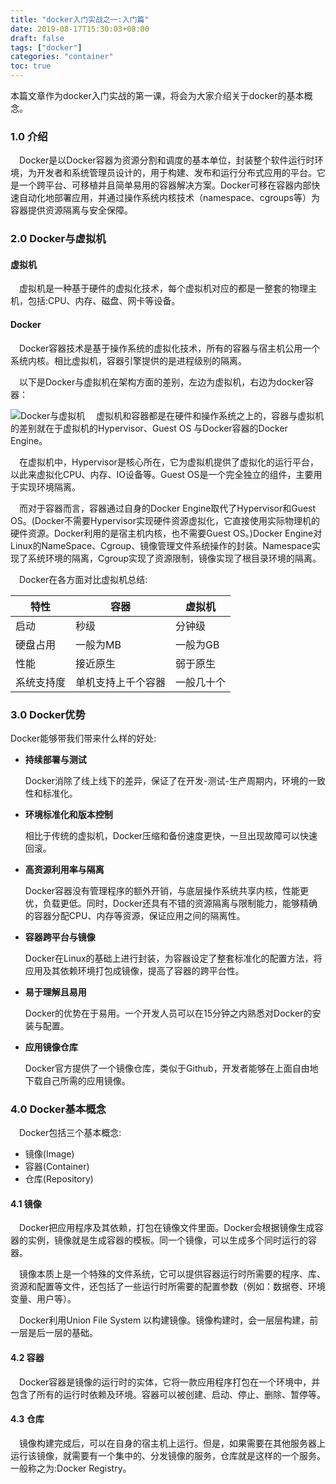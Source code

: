 ```yaml
---
title: "docker入门实战之一:入门篇"
date: 2019-08-17T15:30:03+08:00
draft: false
tags: ["docker"]
categories: "container"
toc: true
---
```

本篇文章作为docker入门实战的第一课，将会为大家介绍关于docker的基本概念。  
### 1.0 介绍
&emsp;Docker是以Docker容器为资源分割和调度的基本单位，封装整个软件运行时环境，为开发者和系统管理员设计的，用于构建、发布和运行分布式应用的平台。它是一个跨平台、可移植并且简单易用的容器解决方案。Docker可移在容器内部快速自动化地部署应用，并通过操作系统内核技术（namespace、cgroups等）为容器提供资源隔离与安全保障。

### 2.0 Docker与虚拟机

#### 虚拟机
&emsp;虚拟机是一种基于硬件的虚拟化技术，每个虚拟机对应的都是一整套的物理主机，包括:CPU、内存、磁盘、网卡等设备。  

#### Docker
&emsp;Docker容器技术是基于操作系统的虚拟化技术，所有的容器与宿主机公用一个系统内核。相比虚拟机，容器引擎提供的是进程级别的隔离。  

&emsp;以下是Docker与虚拟机在架构方面的差别，左边为虚拟机，右边为docker容器：

![Docker与虚拟机](../images/docker/docker与虚拟机.png)
&emsp;虚拟机和容器都是在硬件和操作系统之上的，容器与虚拟机的差别就在于虚拟机的Hypervisor、Guest OS 与Docker容器的Docker Engine。

&emsp;在虚拟机中，Hypervisor是核心所在，它为虚拟机提供了虚拟化的运行平台，以此来虚拟化CPU、内存、IO设备等。Guest OS是一个完全独立的组件，主要用于实现环境隔离。

&emsp;而对于容器而言，容器通过自身的Docker Engine取代了Hypervisor和Guest OS。(Docker不需要Hypervisor实现硬件资源虚拟化，它直接使用实际物理机的硬件资源。Docker利用的是宿主机内核，也不需要Guest OS。)Docker Engine对Linux的NameSpace、Cgroup、镜像管理文件系统操作的封装。Namespace实现了系统环境的隔离，Cgroup实现了资源限制，镜像实现了根目录环境的隔离。

&emsp;Docker在各方面对比虚拟机总结:

|特性|容器|虚拟机|
|----|----|------|
|启动|秒级|分钟级|
|硬盘占用|一般为MB|一般为GB|
|性能|接近原生|弱于原生|
|系统支持度|单机支持上千个容器|一般几十个|

### 3.0 Docker优势

Docker能够带我们带来什么样的好处:

- **持续部署与测试**

  Docker消除了线上线下的差异，保证了在开发-测试-生产周期内，环境的一致性和标准化。

- **环境标准化和版本控制**

  相比于传统的虚拟机，Docker压缩和备份速度更快，一旦出现故障可以快速回滚。

- **高资源利用率与隔离**

  Docker容器没有管理程序的额外开销，与底层操作系统共享内核，性能更优，负载更低。同时，Docker还具有不错的资源隔离与限制能力，能够精确的容器分配CPU、内存等资源，保证应用之间的隔离性。

- **容器跨平台与镜像**

  Docker在Linux的基础上进行封装，为容器设定了整套标准化的配置方法，将应用及其依赖环境打包成镜像，提高了容器的跨平台性。

- **易于理解且易用**

  Docker的优势在于易用。一个开发人员可以在15分钟之内熟悉对Docker的安装与配置。

- **应用镜像仓库**

  Docker官方提供了一个镜像仓库，类似于Github，开发者能够在上面自由地下载自己所需的应用镜像。

### 4.0 Docker基本概念
&emsp;Docker包括三个基本概念:

- 镜像(Image)
- 容器(Container)
- 仓库(Repository)

#### 4.1 镜像
&emsp;Docker把应用程序及其依赖，打包在镜像文件里面。Docker会根据镜像生成容器的实例，镜像就是生成容器的模板。同一个镜像，可以生成多个同时运行的容器。

&emsp;镜像本质上是一个特殊的文件系统，它可以提供容器运行时所需要的程序、库、资源和配置等文件，还包括了一些运行时所需要的配置参数（例如：数据卷、环境变量、用户等）。

&emsp;Docker利用Union File System 以构建镜像。镜像构建时，会一层层构建，前一层是后一层的基础。

#### 4.2 容器

&emsp;Docker容器是镜像的运行时的实体，它将一款应用程序打包在一个环境中，并包含了所有的运行时依赖及环境。容器可以被创建、启动、停止、删除、暂停等。


#### 4.3 仓库
&emsp;镜像构建完成后，可以在自身的宿主机上运行。但是，如果需要在其他服务器上运行该镜像，就需要有一个集中的、分发镜像的服务，仓库就是这样的一个服务。一般称之为:Docker Registry。